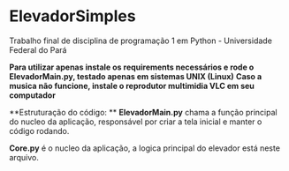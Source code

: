 # ElevadorSimples
Trabalho final de disciplina de programação 1 em Python - Universidade Federal do Pará

**Para utilizar apenas instale os requirements necessários e rode o ElevadorMain.py, testado apenas em sistemas UNIX (Linux)**
**Caso a musica não funcione, instale o reprodutor multimidia VLC em seu computador**

**Estruturação do código:
**
**ElevadorMain.py** chama a função principal do nucleo da aplicação, responsável por criar a tela inicial e manter o código rodando.

**Core.py** é o nucleo da aplicação, a logica principal do elevador está neste arquivo.
